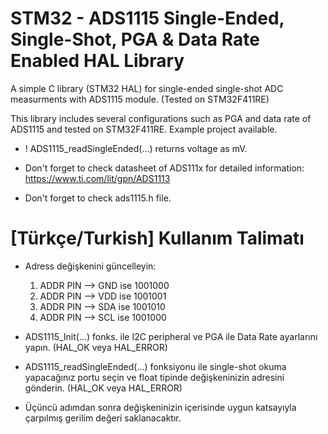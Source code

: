 # STM32 - ADS1115 Single-Ended, Single-Shot, PGA & Data Rate Enabled HAL Library
A simple C library (STM32 HAL) for single-ended single-shot ADC measurments with ADS1115 module. (Tested on STM32F411RE)

This library includes several configurations such as PGA and data rate of ADS1115 and tested on STM32F411RE. Example project available.

* ! ADS1115_readSingleEnded(...) returns voltage as mV.

* Don't forget to check datasheet of ADS111x for detailed information: https://www.ti.com/lit/gpn/ADS1113
* Don't forget to check ads1115.h file.

# [Türkçe/Turkish] Kullanım Talimatı

 * Adress değişkenini güncelleyin:
 	1) ADDR PIN --> GND ise 1001000
 	2) ADDR PIN --> VDD ise 1001001
 	3) ADDR PIN --> SDA ise 1001010
 	4) ADDR PIN --> SCL ise 1001000

 * ADS1115_Init(...) fonks. ile I2C peripheral ve PGA ile Data Rate ayarlarını yapın. (HAL_OK veya HAL_ERROR)
 * ADS1115_readSingleEnded(...) fonksiyonu ile single-shot okuma yapacağınız portu seçin ve float tipinde değişkeninizin adresini gönderin. (HAL_OK veya HAL_ERROR)
 * Üçüncü adımdan sonra değişkeninizin içerisinde uygun katsayıyla çarpılmış gerilim değeri saklanacaktır.
